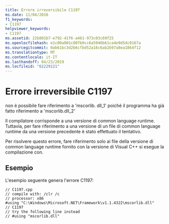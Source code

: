 ```yaml
---
title: Errore irreversibile C1197
ms.date: 11/04/2016
f1_keywords:
- C1197
helpviewer_keywords:
- C1197
ms.assetid: 22b801b7-e792-41f6-a461-973c03c69f25
ms.openlocfilehash: e1c00a001c807b0cc6a5946b61ca4e9d5dc0167a
ms.sourcegitcommit: 0ab61bc3d2b6cfbd52a16c6ab2b97a8ea1864f12
ms.translationtype: MT
ms.contentlocale: it-IT
ms.lasthandoff: 04/23/2019
ms.locfileid: "62229121"
---
```

# <a name="fatal-error-c1197"></a>Errore irreversibile C1197

non è possibile fare riferimento a 'mscorlib. dll_1' poiché il programma ha già fatto riferimento a 'mscorlib.dll_2'

Il compilatore corrisponde a una versione di common language runtime.  Tuttavia, per fare riferimento a una versione di un file di common language runtime da una versione precedente è stato effettuato il tentativo.

Per risolvere questo errore, fare riferimento solo ai file della versione di common language runtime fornito con la versione di Visual C++ si esegue la compilazione con.

## <a name="example"></a>Esempio

L'esempio seguente genera l'errore C1197:

```
// C1197.cpp
// compile with: /clr /c
// processor: x86
#using "C:\Windows\Microsoft.NET\Framework\v1.1.4322\mscorlib.dll"   // C1197
// try the following line instead
// #using "mscorlib.dll"
```